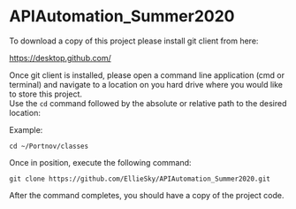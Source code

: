 # APIAutomation_Summer2020


To download a copy of this project please install git client from here:

https://desktop.github.com/

Once git client is installed, please open a command line application (cmd or terminal) and navigate to a location on you hard drive where you would like to store this project.  
Use the `cd` command followed by the absolute or relative path to the desired location:

Example:

    cd ~/Portnov/classes

Once in position, execute the following command:

    git clone https://github.com/EllieSky/APIAutomation_Summer2020.git

After the command completes, you should have a copy of the project code.
